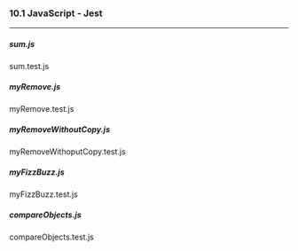 ### 10.1 JavaScript - Jest

-----

##### sum.js
sum.test.js

##### myRemove.js
myRemove.test.js

##### myRemoveWithoutCopy.js
myRemoveWithoputCopy.test.js

##### myFizzBuzz.js
myFizzBuzz.test.js

##### compareObjects.js
compareObjects.test.js